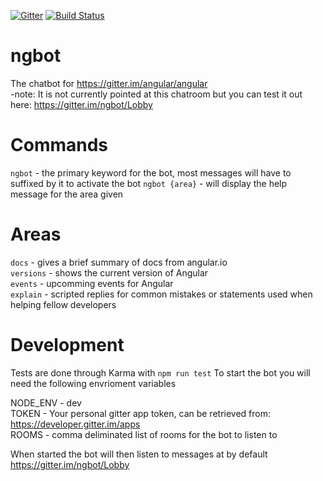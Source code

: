 [![Gitter](https://badges.gitter.im/angie-bot/Lobby.svg)](https://gitter.im/angie-bot/Lobby?utm_source=badge&utm_medium=badge&utm_campaign=pr-badge&utm_content=badge)
[![Build Status](https://api.travis-ci.org/Toxicable/ngbot.svg?branch=master)](https://travis-ci.org/Toxicable/ngbot)

# ngbot
The chatbot for https://gitter.im/angular/angular  
-note: It is not currently pointed at this chatroom but you can test it out here: https://gitter.im/ngbot/Lobby

# Commands
`ngbot` - the primary keyword for the bot, most messages will have to suffixed by it to activate the bot
`ngbot {area}` - will display the help message for the area given

# Areas
`docs` - gives a brief summary of docs from angular.io  
`versions` - shows the current version of Angular  
`events` - upcomming events for Angular  
`explain` - scripted replies for common mistakes or statements used when helping fellow developers

# Development
Tests are done through Karma with `npm run test`
To start the bot you will need the following envrioment variables

NODE_ENV - dev  
TOKEN - Your personal gitter app token, can be retrieved from: https://developer.gitter.im/apps  
ROOMS - comma deliminated list of rooms for the bot to listen to

When started the bot will then listen to messages at by default https://gitter.im/ngbot/Lobby
